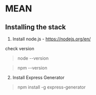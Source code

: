 # MEAN

## Installing the stack

1. Install node.js - https://nodejs.org/en/

check version

>node --version

>npm --version

2. Install Express Generator 

> npm install -g express-generator